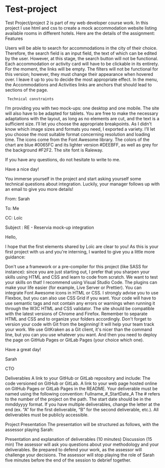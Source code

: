 # Test-project
Test Project/project 2 is part of my web developer course work.
In this project I use html and css to create a mock accommodation website listing available rooms in different hotels.
Here are the details of the assignment: 
    Features

Users will be able to search for accommodations in the city of their choice. Therefore, the search field is an input field, the text of which can be edited by the user. However, at this stage, the search button will not be functional.
Each accommodation or activity card will have to be clickable in its entirety. For the moment, the links will be empty.
The filters will not be functional for this version; however, they must change their appearance when hovered over. I leave it up to you to decide the most appropriate effect.
In the menu, the Accommodations and Activities links are anchors that should lead to sections of the page.
 

     Technical constraints

I’m providing you with two mock-ups: one desktop and one mobile. The site will also have to be adapted for tablets. You are free to make the necessary adaptations with the layout, as long as no elements are cut, and the text is a sufficient size. I’ll let you choose the appropriate breakpoints.
As I didn't know which image sizes and formats you need, I exported a variety. I’ll let you choose the most suitable format concerning resolution and loading time.
The icons come from the Font Awesome library. The colors of the chart are blue #0065FC and its lighter version #DEEBFF, as well as grey for the background #F2F2.
The site font is Raleway.
 

If you have any questions, do not hesitate to write to me.

Have a nice day!

 

You immerse yourself in the project and start asking yourself some technical questions about integration. Luckily, your manager follows up with an email to give you more details!

From: Sarah

To: Me

CC: Loïc

Subject : RE - Reservia mock-up integration

Hello,

I hope that the first elements shared by Loïc are clear to you! As this is your first project with us and you're interning, I wanted to give you a little more guidance:

Don't use a framework or a pre-compiler for this project (like SASS for instance): since you are just starting out, I prefer that  you sharpen your skills using HTML and CSS and learn to code from scratch. We want to test your skills on that!
I recommend using Visual Studio Code. The plugins can make your life easier (for example, Live Server or Prettier).
You can integrate Font Awesome icons in HTML or CSS. I strongly advise you to use Flexbox, but you can also use CSS Grid if you want.
Your code will have to use semantic tags and not contain any errors or warnings when running it through the W3C HTML and CSS validator.
The site should be compatible with the latest versions of Chrome and Firefox.
Remember to separate HTML and CSS and to organize your folders accordingly.
Don't forget to version your code with Git from the beginning! It will help your team track your work. We use GitKraken as a Git client, it's nicer than the command line, but you can you use whatever you want. And then you need to deploy the page on GitHub Pages or GitLab Pages (your choice which one).
 

Have a great day! 

Sarah

CTO

Deliverables
A link to your GitHub or GitLab repository and include: 
The code versioned on GitHub or GitLab.
A link to your web page hosted online on GitHub Pages or GitLab Pages in the README.
Your deliverable must be named using the following convention: Fullname_#_StartDate_A The # refers to the number of the project on the path. The start date should be in the mmddyyyy format. If you have multiple deliverables, change the letter at the end (ex. “A” for the first deliverable, “B” for the second deliverable, etc.). All deliverables must be publicly accessible.

Project Presentation 
 The presentation will be structured as follows, with the assessor playing Sarah:

Presentation and explanation of deliverables (10 minutes)
Discussion (15 min)
The assessor will ask you questions about your methodology and your deliverables.
Be prepared to defend your work, as the assessor will challenge your decisions.
The assessor will stop playing the role of Sarah five minutes before the end of the session to debrief together.
